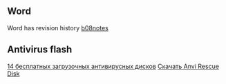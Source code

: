 ## Word
Word has revision history 
[b08notes](https://sites.google.com/view/b08notes/b0802notes)
## Antivirus flash
[14 бесплатных загрузочных антивирусных дисков](https://www.comss.ru/page.php?id=4244)
[Скачать Anvi Rescue Disk](https://www.comss.ru/download/page.php?id=1179)
 

